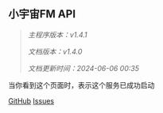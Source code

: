 ## 小宇宙FM API

> *主程序版本：v1.4.1*
>
> *文档版本：v1.4.0*
>
> *文档更新时间：2024-06-06 00:35*

当你看到这个页面时，表示这个服务已成功启动



[GitHub](https://github.com/ultrazg/xyz) [Issues](https://github.com/ultrazg/xyz/issues)